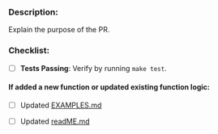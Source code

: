 ### Description:
Explain the purpose of the PR.

### Checklist:  
- [ ] **Tests Passing**: Verify by running `make test`.  

#### If added a new function or updated existing function logic:
* [ ] Updated [EXAMPLES.md](/EXAMPLES.md)
* [ ] Updated [readME.md](/readME.md)

